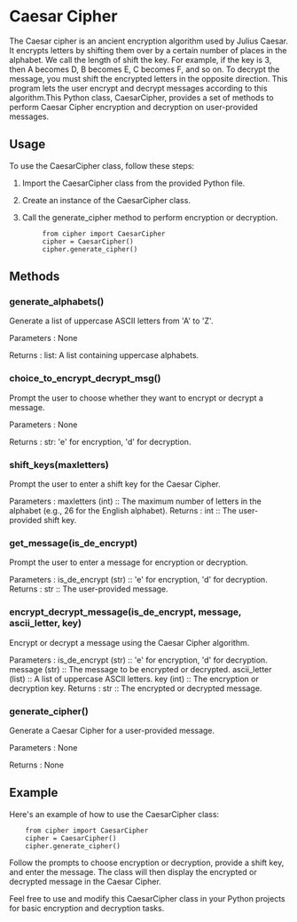 # Caesar Cipher
The Caesar cipher is an ancient encryption algorithm used by Julius Caesar. It
encrypts letters by shifting them over by a
certain number of places in the alphabet. We
call the length of shift the key. For example, if the
key is 3, then A becomes D, B becomes E, C becomes
F, and so on. To decrypt the message, you must shift
the encrypted letters in the opposite direction. This
program lets the user encrypt and decrypt messages
according to this algorithm.This Python class, CaesarCipher, provides a set of methods to perform Caesar Cipher encryption and decryption on user-provided messages.

## Usage
To use the CaesarCipher class, follow these steps:

1. Import the CaesarCipher class from the provided Python file.
2. Create an instance of the CaesarCipher class.
3. Call the generate_cipher method to perform encryption or decryption.

            from cipher import CaesarCipher
            cipher = CaesarCipher()
            cipher.generate_cipher()
## Methods
### generate_alphabets()
Generate a list of uppercase ASCII letters from 'A' to 'Z'.

Parameters : None

Returns : list: A list containing uppercase alphabets.
### choice_to_encrypt_decrypt_msg()
Prompt the user to choose whether they want to encrypt or decrypt a message.

Parameters : None

Returns : str: 'e' for encryption, 'd' for decryption.
### shift_keys(maxletters)
Prompt the user to enter a shift key for the Caesar Cipher.

Parameters : maxletters (int) :: The maximum number of letters in the alphabet (e.g., 26 for the English alphabet).
Returns : int :: The user-provided shift key.
### get_message(is_de_encrypt)
Prompt the user to enter a message for encryption or decryption.

Parameters : is_de_encrypt (str) :: 'e' for encryption, 'd' for decryption.
Returns : str :: The user-provided message.
### encrypt_decrypt_message(is_de_encrypt, message, ascii_letter, key)
Encrypt or decrypt a message using the Caesar Cipher algorithm.

Parameters : is_de_encrypt (str) :: 'e' for encryption, 'd' for decryption.
             message (str) :: The message to be encrypted or decrypted.
             ascii_letter (list) :: A list of uppercase ASCII letters.
             key (int) :: The encryption or decryption key.
Returns : str :: The encrypted or decrypted message.
### generate_cipher()
Generate a Caesar Cipher for a user-provided message.

Parameters : None

Returns : None

## Example
Here's an example of how to use the CaesarCipher class:

        from cipher import CaesarCipher
        cipher = CaesarCipher()
        cipher.generate_cipher()
Follow the prompts to choose encryption or decryption, provide a shift key, and enter the message. The class will then display the encrypted or decrypted message in the Caesar Cipher.

Feel free to use and modify this CaesarCipher class in your Python projects for basic encryption and decryption tasks.
